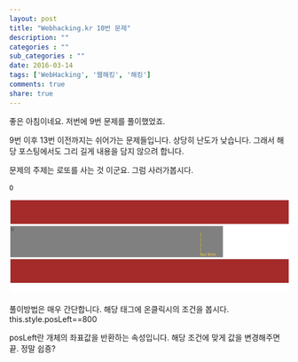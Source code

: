 ```yaml
---
layout: post
title: "Webhacking.kr 10번 문제"
description: ""
categories : ""
sub_categories : ""
date: 2016-03-14
tags: ['WebHacking', '웹해킹', '해킹']
comments: true
share: true
---
```


좋은 아침이네요. 저번에 9번 문제를 풀이했었죠.

9번 이후 13번 이전까지는 쉬어가는 문제들입니다. 상당히 난도가 낮습니다. 그래서 해당 포스팅에서도 그리 길게 내용을 담지 않으려 합니다.

문제의 주제는 로또를 사는 것 이군요. 그럼 사러가봅시다.

  

    O

  

![](/assets/images/posts/521/264D384556E6155C0E0C45.PNG)

풀이방법은 매우 간단합니다. 해당 태그에 온클릭시의 조건을 봅시다. this.style.posLeft==800

posLeft란 개체의 좌표값을 반환하는 속성입니다. 해당 조건에 맞게 값을 변경해주면 끝. 정말 쉽죵?

  

  

  


